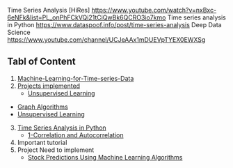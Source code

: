Time Series Analysis [HiRes] 
https://www.youtube.com/watch?v=nxBxc-6eNFk&list=PL_onPhFCkVQi21tCiQwBk6QCRO3io7kmo
Time series analysis in Python
https://www.dataspoof.info/post/time-series-analysis
Deep Data Science
https://www.youtube.com/channel/UCJeAAx1mDUEVpTYEX0EWXSg

## Tabl of Content
1. [Machine-Learning-for-Time-series-Data](https://github.com/hussain0048/Time-Series-Analysis-in-Python/tree/master/Machine-Learning-for-Time-series-Data)
2. [Projects implemented](https://github.com/hussain0048/Time-Series-Analysis-in-Python/tree/master/Projects)
   * [Unsupervised Learning](https://github.com/hussain0048/Machine-Learning/tree/master/Sklearn/Unsupervised%20Learning)
 * [Graph Algorithms](https://github.com/hussain0048/Machine-Learning/tree/master/Sklearn/Graph%20Algorithms)
 * [Unsupervised Learning](https://github.com/hussain0048/Machine-Learning/tree/master/Sklearn/Unsupervised%20Learning)
3. [Time Series Analysis in Python](https://github.com/hussain0048/Time-Series-Analysis-in-Python/tree/master/Time%20Series%20Analysis%20in%20Python)
   * [1-Correlation and Autocorrelation](https://github.com/hussain0048/Time-Series-Analysis-in-Python/tree/master/Time%20Series%20Analysis%20in%20Python/1-Correlation%20and%20Autocorrelation)
4. Important tutorial 
5. Project Need to implement
   * [Stock Predictions Using Machine Learning Algorithms](https://morioh.com/p/e0ddf3b0e50f?f=5c21fb01c16e2556b555ab32&fbclid=IwAR2G-N-rE7sDi-KgnVdC3aGTPsLqrjepQJJgiHDpeiPYV2h2dvpt_xgL__w)


